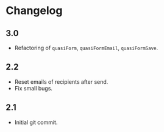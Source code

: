 # Changelog

## 3.0
* Refactoring of `quasiForm`, `quasiFormEmail`, `quasiFormSave`.


## 2.2
* Reset emails of recipients after send.
* Fix small bugs.

## 2.1
* Initial git commit.
